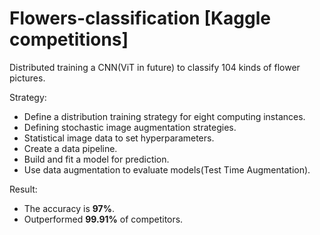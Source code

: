 # Flowers-classification [Kaggle competitions]

Distributed training a CNN(ViT in future) to classify 104 kinds of flower pictures.

Strategy:
* Define a distribution training strategy for eight computing instances.
* Defining stochastic image augmentation strategies.
* Statistical image data to set hyperparameters.
* Create a data pipeline.
* Build and fit a model for prediction.
* Use data augmentation to evaluate models(Test Time Augmentation).

Result:
* The accuracy is **97%**.
* Outperformed **99.91%** of competitors.

